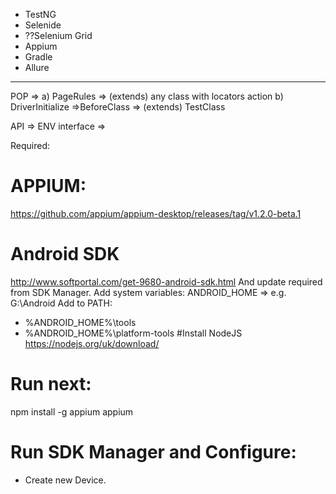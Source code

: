 * TestNG
* Selenide
* ??Selenium Grid
* Appium
* Gradle
* Allure


----------------------


POP => 
a) PageRules  => (extends) any class with locators action
b)  DriverInitialize =>BeforeClass  => (extends) TestClass








API => ENV interface => 


Required:
# APPIUM:
https://github.com/appium/appium-desktop/releases/tag/v1.2.0-beta.1

# Android SDK
http://www.softportal.com/get-9680-android-sdk.html
And update required from SDK Manager.
Add system variables:
ANDROID_HOME  => e.g. G:\Android
Add to PATH:
* %ANDROID_HOME%\tools
* %ANDROID_HOME%\platform-tools
#Install NodeJS
https://nodejs.org/uk/download/


# Run next:
npm install -g appium
appium


# Run SDK Manager and Configure:
- Create new Device.


